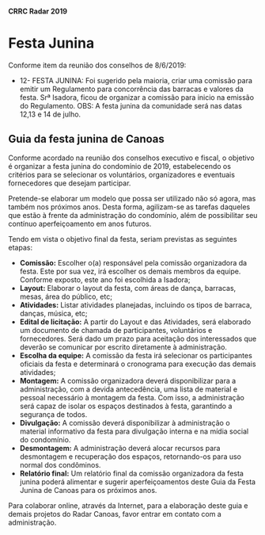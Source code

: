 #### CRRC Radar 2019

# Festa Junina

Conforme item da reunião dos conselhos de 8/6/2019:

- 12- FESTA JUNINA: Foi sugerido pela maioria, criar uma comissão para emitir um Regulamento para concorrência das barracas e valores da festa. Srª Isadora, ficou de organizar a comissão para inicio na emissão do Regulamento. OBS: A festa junina da comunidade será nas datas 12,13 e 14 de julho.

## Guia da festa junina de Canoas

Conforme acordado na reunião dos conselhos executivo e fiscal, o objetivo é organizar a festa junina do condomínio de 2019, estabelecendo os critérios para se selecionar  os voluntários, organizadores e eventuais fornecedores que desejam participar.

Pretende-se elaborar um modelo que possa ser utilizado não só agora, mas também nos próximos anos. Desta forma, agilizam-se as tarefas daqueles que estão à frente da administração do condomínio, além de possibilitar seu contínuo aperfeiçoamento em anos futuros.

Tendo em vista o objetivo final da festa, seriam previstas as seguintes etapas:

- **Comissão:** Escolher o(a) responsável pela comissão organizadora da festa.  Este por sua vez, irá escolher os demais membros da equipe. Conforme exposto, este ano foi escolhida a Isadora;
- **Layout:** Elaborar o layout da festa, com áreas de dança, barracas, mesas, área do público, etc;
- **Atividades:** Listar atividades planejadas, incluindo os tipos de barraca, danças, música, etc;
- **Edital de licitação:** A partir do Layout e das Atividades, será elaborado um documento de chamada de participantes, voluntários e fornecedores. Será dado um prazo para aceitação dos interessados que deverão se comunicar por escrito diretamente à administração.
- **Escolha da equipe:** A comissão da festa irá selecionar os participantes oficiais da festa e determinará o cronograma para execução das demais atividades;
- **Montagem:** A comissão organizadora deverá disponibilizar para a administração, com a devida antecedência, uma lista de material e pessoal necessário à montagem da festa. Com isso, a administração será capaz de isolar os espaços destinados à festa, garantindo a segurança de todos.
- **Divulgação:** A comissão deverá disponibilizar à administração o material informativo da festa para divulgação interna e na mídia social do condomínio.
- **Desmontagem:** A administração deverá alocar recursos para desmontagem e recuperação dos espaços, retornando-os para uso normal dos condôminos.
- **Relatório final:** Um relatório final da comissão organizadora da festa junina poderá alimentar e sugerir aperfeiçoamentos deste Guia da Festa Junina de Canoas para os próximos anos.

Para colaborar online, através da Internet, para a elaboração deste guia e demais projetos do Radar Canoas, favor entrar em contato com a administração.

